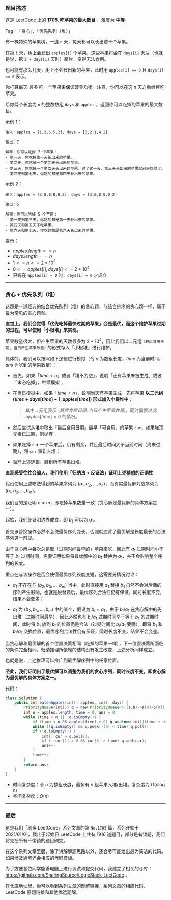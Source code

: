 ### 题目描述

这是 LeetCode 上的 **[1705. 吃苹果的最大数目](https://leetcode-cn.com/problems/maximum-number-of-eaten-apples/solution/gong-shui-san-xie-noxiang-xin-ke-xue-xi-hfdy0/)** ，难度为 **中等**。

Tag : 「贪心」、「优先队列（堆）」



有一棵特殊的苹果树，一连 `n` 天，每天都可以长出若干个苹果。

在第 `i` 天，树上会长出 `apples[i]` 个苹果，这些苹果将会在 `days[i]` 天后（也就是说，第 `i + days[i]` 天时）腐烂，变得无法食用。

也可能有那么几天，树上不会长出新的苹果，此时用 `apples[i] == 0` 且 `days[i] == 0` 表示。

你打算每天 最多 吃一个苹果来保证营养均衡。注意，你可以在这 n 天之后继续吃苹果。

给你两个长度为 `n` 的整数数组 `days` 和 `apples` ，返回你可以吃掉的苹果的最大数目。

示例 1：
```
输入：apples = [1,2,3,5,2], days = [3,2,1,4,2]

输出：7

解释：你可以吃掉 7 个苹果：
- 第一天，你吃掉第一天长出来的苹果。
- 第二天，你吃掉一个第二天长出来的苹果。
- 第三天，你吃掉一个第二天长出来的苹果。过了这一天，第三天长出来的苹果就已经腐烂了。
- 第四天到第七天，你吃的都是第四天长出来的苹果。
```
示例 2：
```
输入：apples = [3,0,0,0,0,2], days = [3,0,0,0,0,2]

输出：5

解释：你可以吃掉 5 个苹果：
- 第一天到第三天，你吃的都是第一天长出来的苹果。
- 第四天和第五天不吃苹果。
- 第六天和第七天，你吃的都是第六天长出来的苹果。
```

提示：
* $apples.length == n$
* $days.length == n$
* $1 <= n <= 2 * 10^4$
* $0 <= apples[i], days[i] <= 2 * 10^4$
* 只有在 `apples[i] = 0` 时，`days[i] = 0` 才成立

---

### 贪心 + 优先队列（堆）

这题是一道经典的结合优先队列（堆）的贪心题，与结合排序的贪心题一样，属于最为常见的贪心题型。

**直觉上，我们会觉得「优先吃掉最快过期的苹果」会是最优，而这个维护苹果过期的过程，可以使用「小根堆」来实现。**

苹果数量很大，但产生苹果的天数最多为 $2 * 10^4$，因此我们以二元组 `(最后食用日期, 当日产生苹果数量)` 的形式存入「小根堆」进行维护。

具体的，我们可以按照如下逻辑进行模拟（令 $n$ 为数组长度，$time$ 为当前时间，$ans$ 为吃到的苹果数量）：

* 首先，如果「$time < n$」或者「堆不为空」，说明「还有苹果未被生成」或者「未必吃掉」，继续模拟；
* 在当日模拟中，如果「$time < n$」，说明当天有苹果生成，先将苹果 **以二元组 $(time + days[time] - 1, apples[time])$ 形式加入小根堆中**；
  
    > 其中二元组表示 $(最后食用日期, 当日产生苹果数量)$，同时需要过滤 $apples[time] = 0$ 的情况。
* 然后尝试从堆中取出「最后食用日期」最早「可食用」的苹果 `cur`，如果堆顶元素已过期，则抛弃；
* 如果吃掉 `cur` 一个苹果后，仍有剩余，并且最后时间大于当前时间（尚未过期），将 `cur` 重新入堆；
* 循环上述逻辑，直到所有苹果出堆。

**直观感受往往会骗人，我们使用「归纳法 + 反证法」证明上述猜想的正确性**

假设使用上述吃法得到的苹果序列为 $(a_1, a_2, ... ,a_n)$，而真实最优解对应序列为 $(b_1, b_2, ..., b_m)$。

我们目的是证明 $n = m$，即吃掉苹果数量一致（贪心解是最优解的具体方案之一）。

起始，我们先证明边界成立，即 $b_1$ 可以为 $a_1$。

首先该替换操作必然不会使最优序列变长，否则就违背了最优解是长度最长的合法序列这一前提。

由于贪心解中每次总是取「过期时间最早的」苹果来吃，因此有 $a_1$ 过期时间小于等于 $b_1$ 过期时间，需要证明如果将最优解中的 $b_1$ 替换为 $a_1$，并不会影响整个序列的长度。

重点在与该操作是否会使得最优序列长度变短，这需要分情况讨论：

* $a_1$ 不存在与 $(b_2, b_3, ..., b_m)$ 当中，此时直接用 $a_1$ 替换 $b_1$ 自然不会对后面的序列产生影响，也就是说替换后，最优序列合法性仍有保证，同时长度不变，结果不会变差；

* $a_1$ 为 $(b_2, b_3, ..., b_m)$ 中的某个，假设为 $b_i = a_1$，由于 $b_i/a_1$ 在贪心解中的先出堆（过期时间最早），因此必然也有 $b_i/a_1$ 过期时间早于等于 $b_1$ 的过期时间，此时将 $b_1$ 放到 $b_i$ 的位置仍是合法（过期时间比 $b_i/a_1$ 要晚），即将 $b_1$ 和 $b_i/a_1$ 交换位置，最优序列合法性仍有保证，同时长度不变，结果不会变差。

当贪心解和最优解的首个位置决策相同（吃掉的苹果一样），下一位置决策所面临的条件完全相同，归纳推理所依赖的结构没有发生改变，上述分析同样成立。

也就是说，上述推理可以推广到最优解序列中的任意位置。

**至此，我们证明出了最优解可以调整为我们的贪心序列，同时长度不变，即贪心解为最优解的具体方案之一。**

代码：
```java
class Solution {
    public int eatenApples(int[] apples, int[] days) {
        PriorityQueue<int[]> q = new PriorityQueue<>((a,b)->a[0]-b[0]);
        int n = apples.length, time = 0, ans = 0;
        while (time < n || !q.isEmpty()) {
            if (time < n && apples[time] > 0) q.add(new int[]{time + days[time] - 1, apples[time]});
            while (!q.isEmpty() && q.peek()[0] < time) q.poll();
            if (!q.isEmpty()) {
                int[] cur = q.poll();
                if (--cur[1] > 0 && cur[0] > time) q.add(cur);
                ans++;
            }
            time++;
        }
        return ans;
    }
}
```
* 时间复杂度：令 $n$ 为数组长度，最多有 $n$ 组苹果入堆/出堆。复杂度为 $O(n\log{n})$
* 空间复杂度：$O(n)$

---

### 最后

这是我们「刷穿 LeetCode」系列文章的第 `No.1705` 篇，系列开始于 2021/01/01，截止于起始日 LeetCode 上共有 1916 道题目，部分是有锁题，我们将先把所有不带锁的题目刷完。

在这个系列文章里面，除了讲解解题思路以外，还会尽可能给出最为简洁的代码。如果涉及通解还会相应的代码模板。

为了方便各位同学能够电脑上进行调试和提交代码，我建立了相关的仓库：https://github.com/SharingSource/LogicStack-LeetCode 。

在仓库地址里，你可以看到系列文章的题解链接、系列文章的相应代码、LeetCode 原题链接和其他优选题解。

